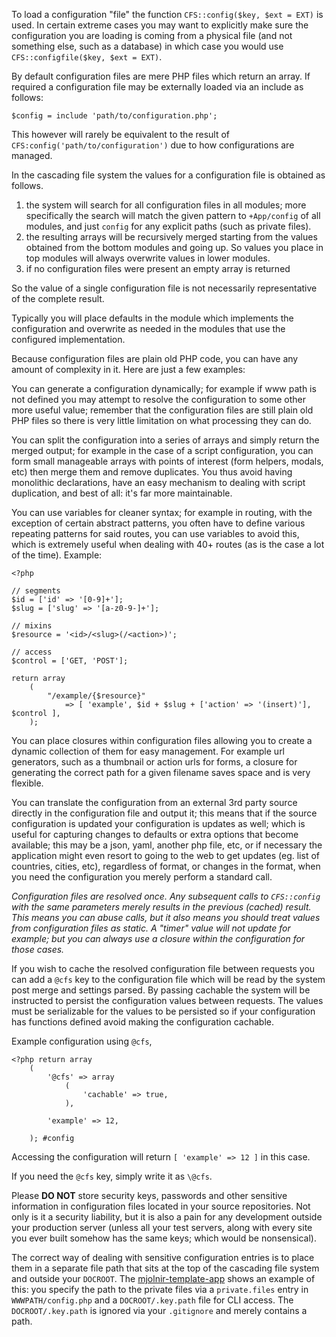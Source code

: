 To load a configuration "file" the function `CFS::config($key, $ext = EXT)` is
used. In certain extreme cases you may want to explicitly make sure
the configuration you are loading is coming from a physical file (and not
something else, such as a database) in which case you would use
`CFS::configfile($key, $ext = EXT)`.

By default configuration files are mere PHP files which return an array. If
required a configuration file may be externally loaded via an include as
follows:

	$config = include 'path/to/configuration.php';

This however will rarely be equivalent to the result of
`CFS:config('path/to/configuration')` due to how configurations are managed.

In the cascading file system the values for a configuration file is obtained as
follows.

 1. the system will search for all configuration files in all modules; more
 specifically the search will match the given pattern to `+App/config` of all
 modules, and just `config` for any explicit paths (such as private files).
 2. the resulting arrays will be recursively merged starting from the values
 obtained from the bottom modules and going up. So values you place in top
 modules will always overwrite values in lower modules.
 3. if no configuration files were present an empty array is returned

So the value of a single configuration file is not necessarily representative of
the complete result.

Typically you will place defaults in the module which implements the
configuration and overwrite as needed in the modules that use the configured
implementation.

Because configuration files are plain old PHP code, you can have any amount of
complexity in it. Here are just a few examples:

You can generate a configuration dynamically; for example if www path is
not defined you may attempt to resolve the configuration to some other more
useful value; remember that the configuration files are still plain old PHP
files so there is very little limitation on what processing they can do.

You can split the configuration into a series of arrays and simply return the
merged output; for example in the case of a script configuration, you can form
small manageable arrays with points of interest (form helpers, modals, etc)
then merge them and remove duplicates. You thus avoid having monolithic
declarations, have an easy mechanism to dealing with script duplication, and
best of all: it's far more maintainable.

You can use variables for cleaner syntax; for example in routing, with the
exception of certain abstract patterns, you often have to define various
repeating patterns for said routes, you can use variables to avoid this, which
is extremely useful when dealing with 40+ routes (as is the case a lot of the
time). Example:

	<?php

	// segments
	$id = ['id' => '[0-9]+'];
	$slug = ['slug' => '[a-z0-9-]+'];

	// mixins
	$resource = '<id>/<slug>(/<action>)';

	// access
	$control = ['GET, 'POST'];

	return array
		(
			"/example/{$resource}"
				=> [ 'example', $id + $slug + ['action' => '(insert)'], $control ],
		);

You can place closures within configuration files allowing you to create
a dynamic collection of them for easy management. For example url generators,
such as a thumbnail or action urls for forms, a closure for generating the
correct path for a given filename saves space and is very flexible.

You can translate the configuration from an external 3rd party source
directly in the configuration file and output it; this means that
if the source configuration is updated your configuration is updates as well;
which is useful for capturing changes to defaults or extra options that become
available; this may be a json, yaml, another php file, etc, or if necessary the
application might even resort to going to the web to get updates (eg. list of
countries, cities, etc), regardless of format, or changes in the format, when
you need the configuration you merely perform a standard call.

*Configuration files are resolved once. Any subsequent calls to `CFS::config`
with the same parameters merely results in the previous (cached) result. This
means you can abuse calls, but it also means you should treat values from
configuration files as static. A "timer" value will not update for example; but
you can always use a closure within the configuration for those cases.*

If you wish to cache the resolved configuration file between requests you can
add a `@cfs` key to the configuration file which will be read by the system post
merge and settings parsed. By passing cachable the system will be instructed to
persist the configuration values between requests. The values must be
serializable for the values to be persisted so if your configuration has
functions defined avoid making the configuration cachable.

Example configuration using `@cfs`,

	<?php return array
		(
			'@cfs' => array
				(
					'cachable' => true,
				),

			'example' => 12,

		); #config

Accessing the configuration will return `[ 'example' => 12 ]` in this case.

If you need the `@cfs` key, simply write it as `\@cfs`.

Please **DO NOT** store security keys, passwords and other sensitive information
in configuration files located in your source repositories. Not only is it a
security liability, but it is also a pain for any development outside your
production server (unless all your test servers, along with every site you
ever built somehow has the same keys; which would be nonsensical).

The correct way of dealing with sensitive configuration entries is to place them
in a separate file path that sits at the top of the cascading file system and
outside your `DOCROOT`. The
[mjolnir-template-app](https://github.com/ibidem/mjolnir-template-app.git) shows
an example of this: you specify the path to the private files via a
`private.files` entry in `WWWPATH/config.php` and a `DOCROOT/.key.path` file
for CLI access. The `DOCROOT/.key.path` is ignored via your `.gitignore` and
merely contains a path.
